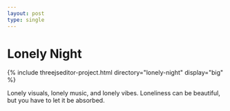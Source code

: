 ```yaml
---
layout: post
type: single
---
```


# Lonely Night

{% include threejseditor-project.html directory="lonely-night" display="big" %}

Lonely visuals, lonely music, and lonely vibes. Loneliness can be beautiful, but
you have to let it be absorbed.
